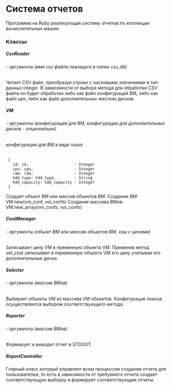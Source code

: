 # Система отчетов
Программа на Ruby реализующая систему отчетов по коллекции вычислительных машин.  

### Классы:
##### CsvReader
###### - аргументы (имя csv файла лежащего в папке csv_db)
Читает CSV файл, преобразуя строки с числовыми значениями в тип данных integer.
В зависимости от выбора метода для обработки CSV файла он будет обработан либо как файл конфигураций ВМ, либо как файл цен, либо как файл дополнительных жестких дисков.

##### VM
###### - аргументы (конфигурация для ВМ, конфигурации для дополнительных дисков - опционально)
###### конфигурация для ВМ в виде хэша:
     {
       id: id,                    - Integer
       cpu: cpu,                  - Integer
       ram: ram,                  - Integer
       hdd_type: hdd_type,        - String
       hdd_capacity: hdd_capacity - Integer
     }  

Создает объект ВМ или массив объектов ВМ.
Создание ВМ:  
     VM.new(vm_conf, vol_confs)
Создание массива ВМов:  
     VM.new_array(vm_confs, vol_confs)

##### CostManager  
###### - аргументы (объект ВМ или массив объектов ВМ, хэш с ценами)  

Записывает цену VM в пременную объекта VM.
Применив метод set_cost записывает в переменную объекта VM его цену учитывая его дополнительные диски.

##### Selecter
###### - аргументы (массив ВМов)  

Выбирает объекты VM из массива VM объектов. Конфигурация поиска осуществляется выбором соответствующего метода.

##### Reporter
###### - аргументы (массив ВМов)  

Формирует и выводит отчет в STDOUT.

##### ReportController  

Главный класс который управляет всем процессом создания отчета для пользователья, то есть в зависимости от требуемого отчета создает соответствующую выборку и формирует соответствующие отчеты.
